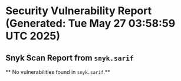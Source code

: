 # Security Vulnerability Report (Generated: Tue May 27 03:58:59 UTC 2025)


## Snyk Scan Report from `snyk.sarif`
** No vulnerabilities found in `snyk.sarif`.**
